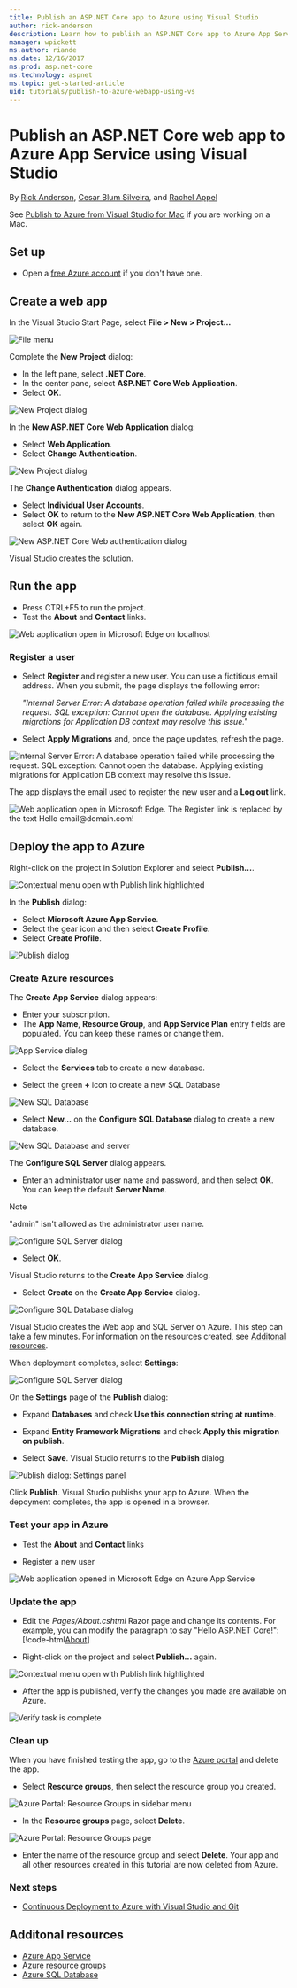 ```yaml
---
title: Publish an ASP.NET Core app to Azure using Visual Studio
author: rick-anderson
description: Learn how to publish an ASP.NET Core app to Azure App Service using Visual Studio.
manager: wpickett
ms.author: riande
ms.date: 12/16/2017
ms.prod: asp.net-core
ms.technology: aspnet
ms.topic: get-started-article
uid: tutorials/publish-to-azure-webapp-using-vs
---
```



# Publish an ASP.NET Core web app to Azure App Service using Visual Studio

By [Rick Anderson](https://twitter.com/RickAndMSFT), [Cesar Blum Silveira](https://github.com/cesarbs), and [Rachel Appel](https://twitter.com/rachelappel)

See [Publish to Azure from Visual Studio for Mac](https://blog.xamarin.com/publish-azure-visual-studio-mac/) if you are working on a Mac.

## Set up

* Open a [free Azure account](https://aka.ms/K5y5yh) if you don't have one. 

## Create a web app

In the Visual Studio Start Page, select **File > New > Project...**

![File menu](publish-to-azure-webapp-using-vs/_static/file_new_project.png)

Complete the **New Project** dialog:

* In the left pane, select **.NET Core**.
* In the center pane, select **ASP.NET Core Web Application**.
* Select **OK**.

![New Project dialog](publish-to-azure-webapp-using-vs/_static/new_prj.png)

In the **New ASP.NET Core Web Application** dialog:

* Select **Web Application**.
* Select **Change Authentication**.

![New Project dialog](publish-to-azure-webapp-using-vs/_static/new_prj_2.png)

The **Change Authentication** dialog appears. 

* Select **Individual User Accounts**.
* Select **OK** to return to the **New ASP.NET Core Web Application**, then select **OK** again.

![New ASP.NET Core Web authentication dialog](publish-to-azure-webapp-using-vs/_static/new_prj_auth.png) 

Visual Studio creates the solution.

## Run the app

* Press CTRL+F5 to run the project.
* Test the **About** and **Contact** links.

![Web application open in Microsoft Edge on localhost](publish-to-azure-webapp-using-vs/_static/show.png)

### Register a user

* Select **Register** and register a new user. You can use a fictitious email address. When you submit, the page displays the following error:

    *"Internal Server Error: A database operation failed while processing the request. SQL exception: Cannot open the database. Applying existing migrations for Application DB context may resolve this issue."*
* Select **Apply Migrations** and, once the page updates, refresh the page.

![Internal Server Error: A database operation failed while processing the request. SQL exception: Cannot open the database. Applying existing migrations for Application DB context may resolve this issue.](publish-to-azure-webapp-using-vs/_static/mig.png)

The app displays the email used to register the new user and a **Log out** link.

![Web application open in Microsoft Edge. The Register link is replaced by the text Hello email@domain.com!](publish-to-azure-webapp-using-vs/_static/hello.png)

## Deploy the app to Azure

Right-click on the project in Solution Explorer and select **Publish...**.

![Contextual menu open with Publish link highlighted](publish-to-azure-webapp-using-vs/_static/pub.png)

In the **Publish** dialog:

* Select **Microsoft Azure App Service**.
* Select the gear icon and then select **Create Profile**.
* Select **Create Profile**.

![Publish dialog](publish-to-azure-webapp-using-vs/_static/maas1.png)

### Create Azure resources

The **Create App Service** dialog appears:

* Enter your subscription.
* The **App Name**, **Resource Group**, and **App Service Plan** entry fields are populated. You can keep these names or change them.

![App Service dialog](publish-to-azure-webapp-using-vs/_static/newrg1.png)

* Select the **Services** tab to create a new database.

* Select the green **+** icon to create a new SQL Database

![New SQL Database](publish-to-azure-webapp-using-vs/_static/sql.png)

* Select **New...** on the **Configure SQL Database** dialog to create a new database.

![New SQL Database and server](publish-to-azure-webapp-using-vs/_static/conf.png)

The **Configure SQL Server** dialog appears.

* Enter an administrator user name and password, and then select **OK**. You can keep the default **Server Name**. 

> [!NOTE]
> "admin" isn't allowed as the administrator user name.

![Configure SQL Server dialog](publish-to-azure-webapp-using-vs/_static/conf_servername.png)

* Select **OK**.

Visual Studio returns to the **Create App Service** dialog.

* Select **Create** on the **Create App Service** dialog.

![Configure SQL Database dialog](publish-to-azure-webapp-using-vs/_static/conf_final.png)

Visual Studio creates the Web app and SQL Server on Azure. This step can take a few minutes. For information on the resources created, see [Additonal resources](#additonal-resources).

When deployment completes, select **Settings**:

![Configure SQL Server dialog](publish-to-azure-webapp-using-vs/_static/set.png)

On the **Settings** page of the **Publish** dialog:

  * Expand **Databases** and check **Use this connection string at runtime**.
  * Expand **Entity Framework Migrations** and check **Apply this migration on publish**.

* Select **Save**. Visual Studio returns to the **Publish** dialog. 

![Publish dialog: Settings panel](publish-to-azure-webapp-using-vs/_static/pubs.png)

Click **Publish**. Visual Studio publishs your app to Azure. When the depoyment completes, the app is opened in a browser.

### Test your app in Azure

* Test the **About** and **Contact** links

* Register a new user

![Web application opened in Microsoft Edge on Azure App Service](publish-to-azure-webapp-using-vs/_static/register.png)

### Update the app

* Edit the *Pages/About.cshtml* Razor page and change its contents. For example, you can modify the paragraph to say "Hello ASP.NET Core!":
    [!code-html[About](publish-to-azure-webapp-using-vs/sample/about.cshtml?highlight=9&range=1-9)]

* Right-click on the project and select **Publish...** again.

![Contextual menu open with Publish link highlighted](publish-to-azure-webapp-using-vs/_static/pub.png)

* After the app is published, verify the changes you made are available on Azure.

![Verify task is complete](publish-to-azure-webapp-using-vs/_static/final.png)

### Clean up

When you have finished testing the app, go to the [Azure portal](https://portal.azure.com/) and delete the app.

* Select **Resource groups**, then select the resource group you created.

![Azure Portal: Resource Groups in sidebar menu](publish-to-azure-webapp-using-vs/_static/portalrg.png)

* In the **Resource groups** page, select **Delete**.

![Azure Portal: Resource Groups page](publish-to-azure-webapp-using-vs/_static/rgd.png)

* Enter the name of the resource group and select **Delete**. Your app and all other resources created in this tutorial are now deleted from Azure.

### Next steps

* [Continuous Deployment to Azure with Visual Studio and Git](xref:host-and-deploy/azure-apps/azure-continuous-deployment)

## Additonal resources

* [Azure App Service](https://docs.microsoft.com/azure/app-service/app-service-web-overview)
* [Azure resource groups](https://docs.microsoft.com/azure/azure-resource-manager/resource-group-overview#resource-groups)
* [Azure SQL Database](https://docs.microsoft.com/azure/sql-database/)

